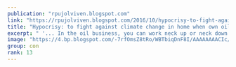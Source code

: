 ```yaml
---
publication: "rpujolviven.blogspot.com"
link: "https://rpujolviven.blogspot.com/2016/10/hypocrisy-to-fight-against-climate.html"
title: "Hypocrisy: to fight against climate change in home when own oil is sold far from your home"
excerpt: " '... In the oil business, you can work neck up or neck down: the first option you enriches while the second you only get dirty ...'     Tay..."
image: "https://4.bp.blogspot.com/-7rfOmsZ8tRo/WBTbiqDnF8I/AAAAAAAACIc/w1Tjeb-f-Zk-F_n4ajsfYhiuwNuiZgDlACLcB/w1200-h630-p-k-no-nu/00096721.jpg"
group: con
rank: 13
---
```

